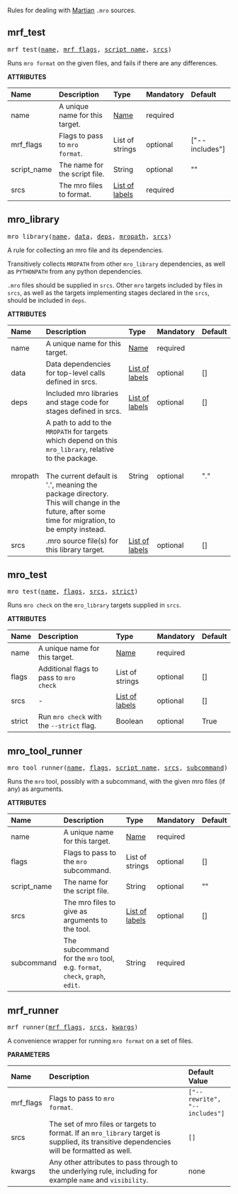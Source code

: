 <!-- Generated with Stardoc: http://skydoc.bazel.build -->

Rules for dealing with [Martian](https://martian-lang.org) `.mro` sources.

<a id="#mrf_test"></a>

## mrf_test

<pre>
mrf_test(<a href="#mrf_test-name">name</a>, <a href="#mrf_test-mrf_flags">mrf_flags</a>, <a href="#mrf_test-script_name">script_name</a>, <a href="#mrf_test-srcs">srcs</a>)
</pre>

Runs `mro format` on the given files, and fails if there are any differences.

**ATTRIBUTES**


| Name  | Description | Type | Mandatory | Default |
| :------------- | :------------- | :------------- | :------------- | :------------- |
| <a id="mrf_test-name"></a>name |  A unique name for this target.   | <a href="https://bazel.build/docs/build-ref.html#name">Name</a> | required |  |
| <a id="mrf_test-mrf_flags"></a>mrf_flags |  Flags to pass to <code>mro format</code>.   | List of strings | optional | ["--includes"] |
| <a id="mrf_test-script_name"></a>script_name |  The name for the script file.   | String | optional | "" |
| <a id="mrf_test-srcs"></a>srcs |  The mro files to format.   | <a href="https://bazel.build/docs/build-ref.html#labels">List of labels</a> | required |  |


<a id="#mro_library"></a>

## mro_library

<pre>
mro_library(<a href="#mro_library-name">name</a>, <a href="#mro_library-data">data</a>, <a href="#mro_library-deps">deps</a>, <a href="#mro_library-mropath">mropath</a>, <a href="#mro_library-srcs">srcs</a>)
</pre>


A rule for collecting an mro file and its dependencies.

Transitively collects `MROPATH` from other `mro_library` dependencies,
as well as `PYTHONPATH` from any python dependencies.

`.mro` files should be supplied in `srcs`.  Other `mro` targets included
by files in `srcs`, as well as the targets implementing stages declared in the
`srcs`, should be included in `deps`.


**ATTRIBUTES**


| Name  | Description | Type | Mandatory | Default |
| :------------- | :------------- | :------------- | :------------- | :------------- |
| <a id="mro_library-name"></a>name |  A unique name for this target.   | <a href="https://bazel.build/docs/build-ref.html#name">Name</a> | required |  |
| <a id="mro_library-data"></a>data |  Data dependencies for top-level calls defined in srcs.   | <a href="https://bazel.build/docs/build-ref.html#labels">List of labels</a> | optional | [] |
| <a id="mro_library-deps"></a>deps |  Included mro libraries and stage code for stages defined in srcs.   | <a href="https://bazel.build/docs/build-ref.html#labels">List of labels</a> | optional | [] |
| <a id="mro_library-mropath"></a>mropath |  A path to add to the <code>MROPATH</code> for targets which depend on this <code>mro_library</code>, relative to the package.<br><br>The current default is '.', meaning the package directory.  This will change in the future, after some time for migration, to be empty instead.   | String | optional | "." |
| <a id="mro_library-srcs"></a>srcs |  .mro source file(s) for this library target.   | <a href="https://bazel.build/docs/build-ref.html#labels">List of labels</a> | optional | [] |


<a id="#mro_test"></a>

## mro_test

<pre>
mro_test(<a href="#mro_test-name">name</a>, <a href="#mro_test-flags">flags</a>, <a href="#mro_test-srcs">srcs</a>, <a href="#mro_test-strict">strict</a>)
</pre>


Runs `mro check` on the `mro_library` targets supplied in `srcs`.


**ATTRIBUTES**


| Name  | Description | Type | Mandatory | Default |
| :------------- | :------------- | :------------- | :------------- | :------------- |
| <a id="mro_test-name"></a>name |  A unique name for this target.   | <a href="https://bazel.build/docs/build-ref.html#name">Name</a> | required |  |
| <a id="mro_test-flags"></a>flags |  Additional flags to pass to <code>mro check</code>   | List of strings | optional | [] |
| <a id="mro_test-srcs"></a>srcs |  -   | <a href="https://bazel.build/docs/build-ref.html#labels">List of labels</a> | optional | [] |
| <a id="mro_test-strict"></a>strict |  Run <code>mro check</code> with the <code>--strict</code> flag.   | Boolean | optional | True |


<a id="#mro_tool_runner"></a>

## mro_tool_runner

<pre>
mro_tool_runner(<a href="#mro_tool_runner-name">name</a>, <a href="#mro_tool_runner-flags">flags</a>, <a href="#mro_tool_runner-script_name">script_name</a>, <a href="#mro_tool_runner-srcs">srcs</a>, <a href="#mro_tool_runner-subcommand">subcommand</a>)
</pre>

Runs the `mro` tool, possibly with a subcommand, with the given mro files (if any) as arguments.

**ATTRIBUTES**


| Name  | Description | Type | Mandatory | Default |
| :------------- | :------------- | :------------- | :------------- | :------------- |
| <a id="mro_tool_runner-name"></a>name |  A unique name for this target.   | <a href="https://bazel.build/docs/build-ref.html#name">Name</a> | required |  |
| <a id="mro_tool_runner-flags"></a>flags |  Flags to pass to the <code>mro</code> subcommand.   | List of strings | optional | [] |
| <a id="mro_tool_runner-script_name"></a>script_name |  The name for the script file.   | String | optional | "" |
| <a id="mro_tool_runner-srcs"></a>srcs |  The mro files to give as arguments to the tool.   | <a href="https://bazel.build/docs/build-ref.html#labels">List of labels</a> | optional | [] |
| <a id="mro_tool_runner-subcommand"></a>subcommand |  The subcommand for the <code>mro</code> tool, e.g. <code>format</code>, <code>check</code>, <code>graph</code>, <code>edit</code>.   | String | required |  |


<a id="#mrf_runner"></a>

## mrf_runner

<pre>
mrf_runner(<a href="#mrf_runner-mrf_flags">mrf_flags</a>, <a href="#mrf_runner-srcs">srcs</a>, <a href="#mrf_runner-kwargs">kwargs</a>)
</pre>

A convenience wrapper for running `mro format` on a set of files.

**PARAMETERS**


| Name  | Description | Default Value |
| :------------- | :------------- | :------------- |
| <a id="mrf_runner-mrf_flags"></a>mrf_flags |  Flags to pass to <code>mro format</code>.   |  <code>["--rewrite", "--includes"]</code> |
| <a id="mrf_runner-srcs"></a>srcs |  The set of mro files or targets to format.  If an <code>mro_library</code> target is supplied, its transitive dependencies will be formatted as well.   |  <code>[]</code> |
| <a id="mrf_runner-kwargs"></a>kwargs |  Any other attributes to pass through to the underlying rule, including for example <code>name</code> and <code>visibility</code>.   |  none |


